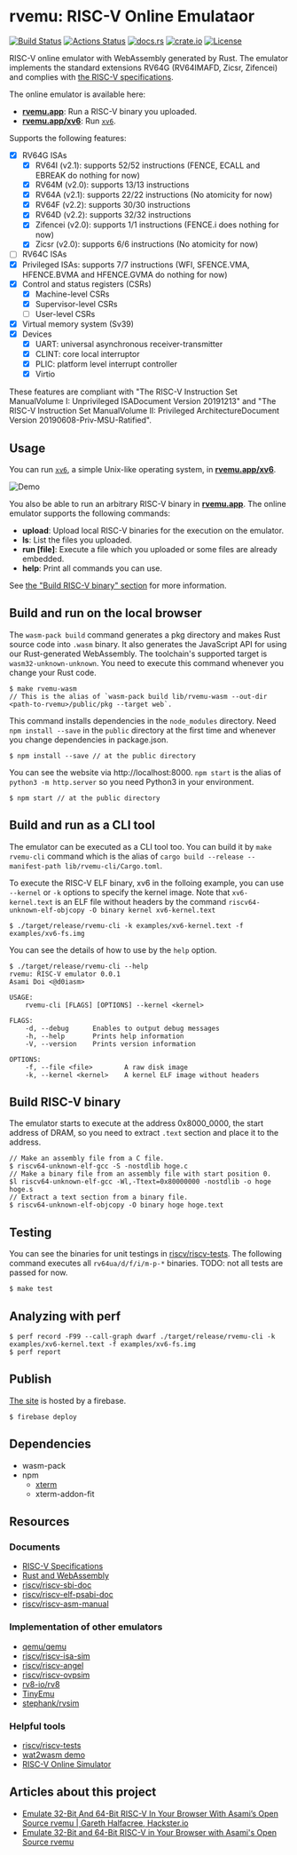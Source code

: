 # rvemu: RISC-V Online Emulataor
[![Build Status](https://travis-ci.com/d0iasm/rvemu.svg?branch=master)](https://travis-ci.com/d0iasm/rvemu)
[![Actions Status](https://github.com/d0iasm/rvemu/workflows/CI/badge.svg)](https://github.com/d0iasm/rvemu/actions)
[![docs.rs](https://docs.rs/rvemu/badge.svg)](https://docs.rs/rvemu)
[![crate.io](https://img.shields.io/crates/v/rvemu.svg)](https://crates.io/crates/rvemu)
[![License](https://img.shields.io/badge/license-MIT-blue.svg)](https://raw.githubusercontent.com/d0iasm/rvemu/master/LICENSE)

RISC-V online emulator with WebAssembly generated by Rust. The emulator implements the standard extensions RV64G (RV64IMAFD, Zicsr, Zifencei) and complies with [the RISC-V specifications](https://riscv.org/specifications/).

The online emulator is available here:
- [**rvemu.app**](https://rvemu.app/): Run a RISC-V binary you uploaded.
- [**rvemu.app/xv6**](https://rvemu.app/xv6.html): Run
  [`xv6`](https://github.com/mit-pdos/xv6-riscv).

Supports the following features:
- [x] RV64G ISAs
  - [x] RV64I (v2.1): supports 52/52 instructions (FENCE, ECALL and EBREAK do nothing for now)
  - [x] RV64M (v2.0): supports 13/13 instructions
  - [x] RV64A (v2.1): supports 22/22 instructions (No atomicity for now)
  - [x] RV64F (v2.2): supports 30/30 instructions
  - [x] RV64D (v2.2): supports 32/32 instructions
  - [x] Zifencei (v2.0): supports 1/1 instructions (FENCE.i does nothing for now)
  - [x] Zicsr (v2.0): supports 6/6 instructions (No atomicity for now)
- [ ] RV64C ISAs
- [x] Privileged ISAs: supports 7/7 instructions (WFI, SFENCE.VMA, HFENCE.BVMA
  and HFENCE.GVMA do nothing for now)
- [x] Control and status registers (CSRs)
  - [x] Machine-level CSRs
  - [x] Supervisor-level CSRs
  - [ ] User-level CSRs
- [x] Virtual memory system (Sv39)
- [x] Devices
  - [x] UART: universal asynchronous receiver-transmitter
  - [x] CLINT: core local interruptor
  - [x] PLIC: platform level interrupt controller
  - [x] Virtio

These features are compliant with "The RISC-V Instruction Set ManualVolume I: Unprivileged ISADocument Version 20191213" and "The RISC-V Instruction Set ManualVolume II: Privileged ArchitectureDocument Version 20190608-Priv-MSU-Ratified".

## Usage
You can run [`xv6`](https://github.com/mit-pdos/xv6-riscv), a simple Unix-like operating system, in [**rvemu.app/xv6**](https://rvemu.app/xv6.html).

![Demo](https://raw.githubusercontent.com/d0iasm/rvemu/master/demo.gif)

You also be able to run an arbitrary RISC-V binary in [**rvemu.app**](https://rvemu.app/). The online emulator supports the following commands:
- __upload__: Upload local RISC-V binaries for the execution on the emulator.
- __ls__: List the files you uploaded.
- __run [file]__: Execute a file which you uploaded or some files are already
  embedded.
- __help__: Print all commands you can use.

See [the "Build RISC-V binary" section](https://github.com/d0iasm/rvemu#build-risc-v-binary) for more information.

## Build and run on the local browser
The `wasm-pack build` command generates a pkg directory and makes Rust source code into `.wasm` binary. It also generates the JavaScript API for using our Rust-generated WebAssembly. The toolchain's supported target is `wasm32-unknown-unknown`.
You need to execute this command whenever you change your Rust code.
```
$ make rvemu-wasm
// This is the alias of `wasm-pack build lib/rvemu-wasm --out-dir <path-to-rvemu>/public/pkg --target web`.
```

This command installs dependencies in the `node_modules` directory. Need `npm install --save` in the `public` directory at the first time and whenever you change dependencies in package.json.
```
$ npm install --save // at the public directory
```

You can see the website via http://localhost:8000. `npm start` is the alias of `python3 -m http.server` so you need Python3 in your environment.
```
$ npm start // at the public directory
```

## Build and run as a CLI tool
The emulator can be executed as a CLI tool too. You can build it by `make rvemu-cli` command which is the alias of `cargo build --release --manifest-path lib/rvemu-cli/Cargo.toml`.

To execute the RISC-V ELF binary, xv6 in the folloing example, you can use `--kernel` or `-k` options to specify the kernel image. Note that `xv6-kernel.text` is an ELF file without headers by the command `riscv64-unknown-elf-objcopy -O binary kernel xv6-kernel.text`
```
$ ./target/release/rvemu-cli -k examples/xv6-kernel.text -f examples/xv6-fs.img
```

You can see the details of how to use by the `help` option.
```
$ ./target/release/rvemu-cli --help
rvemu: RISC-V emulator 0.0.1
Asami Doi <@d0iasm>

USAGE:
    rvemu-cli [FLAGS] [OPTIONS] --kernel <kernel>

FLAGS:
    -d, --debug      Enables to output debug messages
    -h, --help       Prints help information
    -V, --version    Prints version information

OPTIONS:
    -f, --file <file>        A raw disk image
    -k, --kernel <kernel>    A kernel ELF image without headers
```

## Build RISC-V binary
The emulator starts to execute at the address 0x8000_0000, the start address of DRAM, so you need to extract `.text` section and place it to the address.
```
// Make an assembly file from a C file.
$ riscv64-unknown-elf-gcc -S -nostdlib hoge.c
// Make a binary file from an assembly file with start position 0.
$l riscv64-unknown-elf-gcc -Wl,-Ttext=0x80000000 -nostdlib -o hoge hoge.s
// Extract a text section from a binary file.
$ riscv64-unknown-elf-objcopy -O binary hoge hoge.text
```

## Testing
You can see the binaries for unit testings in [riscv/riscv-tests](https://github.com/riscv/riscv-tests).
The following command executes all `rv64ua/d/f/i/m-p-*` binaries.
TODO: not all tests are passed for now.
```
$ make test
```

## Analyzing with perf
```
$ perf record -F99 --call-graph dwarf ./target/release/rvemu-cli -k examples/xv6-kernel.text -f examples/xv6-fs.img
$ perf report
```

## Publish
[The site](https://rvemu.app/) is hosted by a firebase.
```
$ firebase deploy
```

## Dependencies
- wasm-pack
- npm
  - [xterm](https://xtermjs.org/)
  - xterm-addon-fit

## Resources
### Documents
- [RISC-V Specifications](https://riscv.org/specifications/)
- [Rust and WebAssembly](https://rustwasm.github.io/docs/book/introduction.html)
- [riscv/riscv-sbi-doc](https://github.com/riscv/riscv-sbi-doc/blob/master/riscv-sbi.adoc)
- [riscv/riscv-elf-psabi-doc](https://github.com/riscv/riscv-elf-psabi-doc/blob/master/riscv-elf.md)
- [riscv/riscv-asm-manual](https://github.com/riscv/riscv-asm-manual/blob/master/riscv-asm.md)

### Implementation of other emulators
- [qemu/qemu](https://github.com/qemu/qemu)
- [riscv/riscv-isa-sim](https://github.com/riscv/riscv-isa-sim)
- [riscv/riscv-angel](https://github.com/riscv/riscv-angel)
- [riscv/riscv-ovpsim](https://github.com/riscv/riscv-ovpsim)
- [rv8-io/rv8](https://github.com/rv8-io/rv8)
- [TinyEmu](https://bellard.org/tinyemu/)
- [stephank/rvsim](https://github.com/stephank/rvsim)

### Helpful tools
- [riscv/riscv-tests](https://github.com/riscv/riscv-tests)
- [wat2wasm demo](https://webassembly.github.io/wabt/demo/wat2wasm/)
- [RISC-V Online Simulator](https://www.kvakil.me/venus/)

## Articles about this project
- [Emulate 32-Bit And 64-Bit RISC-V In Your Browser With Asami’s Open Source rvemu | Gareth Halfacree, Hackster.io](https://riscv.org/2020/01/emulate-32-bit-and-64-bit-risc-v-in-your-browser-with-asamis-open-source-rvemu-gareth-halfacree-hackster-io/)
- [Emulate 32-Bit and 64-Bit RISC-V in Your Browser with Asami's Open Source rvemu](https://www.hackster.io/news/emulate-32-bit-and-64-bit-risc-v-in-your-browser-with-asami-s-open-source-rvemu-b783f672e463)
